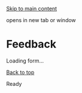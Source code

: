 [Skip to main content](https://www.pittsburghpa.gov/City-Government/City-Council/Districts/Bobby-Wilson-District-1/Feedback#main-content)

opens in new tab or window

# Feedback

Loading form...

[Back to top](https://www.pittsburghpa.gov/City-Government/City-Council/Districts/Bobby-Wilson-District-1/Feedback#body-top)

Ready
